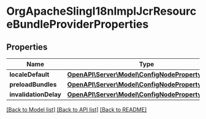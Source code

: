 # OrgApacheSlingI18nImplJcrResourceBundleProviderProperties

## Properties
Name | Type | Description | Notes
------------ | ------------- | ------------- | -------------
**localeDefault** | [**OpenAPI\Server\Model\ConfigNodePropertyString**](ConfigNodePropertyString.md) |  | [optional] 
**preloadBundles** | [**OpenAPI\Server\Model\ConfigNodePropertyBoolean**](ConfigNodePropertyBoolean.md) |  | [optional] 
**invalidationDelay** | [**OpenAPI\Server\Model\ConfigNodePropertyInteger**](ConfigNodePropertyInteger.md) |  | [optional] 

[[Back to Model list]](../README.md#documentation-for-models) [[Back to API list]](../README.md#documentation-for-api-endpoints) [[Back to README]](../README.md)


